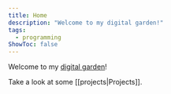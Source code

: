 ```yaml
---
title: Home
description: "Welcome to my digital garden!"
tags:
  - programming
ShowToc: false
---
```

Welcome to my [digital garden](https://joelhooks.com/digital-garden/)!

Take a look at some [[projects|Projects]]. 
